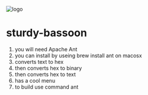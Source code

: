 ![logo](https://cdn2.iconfinder.com/data/icons/universal-signs-symbols/128/pi-128.png)
# sturdy-bassoon
1. you will need Apache Ant
2. you can install by useing brew install ant on macosx
1. converts text to hex
2. then converts hex to binary
3. then converts hex to text
4. has a cool menu
5. to build use command ant
